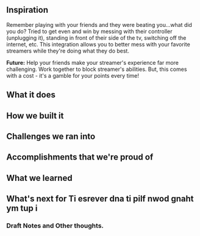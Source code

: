 ## Inspiration
Remember playing with your friends and they were beating you...what did you do? Tried to get even and win by messing with their controller (unplugging it), standing in front of their side of the tv, switching off the internet, etc. This integration allows you to better mess with your favorite streamers while they're doing what they do best.

**Future:** Help your friends make your streamer's experience far more challenging. Work together to block streamer's abilities. But, this comes with a cost - it's a gamble for your points every time!

## What it does

## How we built it

## Challenges we ran into

## Accomplishments that we're proud of

## What we learned

## What's next for Ti esrever dna ti pilf nwod gnaht ym tup i

### Draft Notes and Other thoughts.
